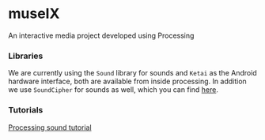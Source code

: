 # museIX
An interactive media project developed using Processing

### Libraries  
We are currently using the `Sound` library for sounds and `Ketai` as the Android hardware interface, both are available from inside processing.
In addition we use `SoundCipher` for sounds as well, which you can find [here](http://explodingart.com/soundcipher/).

### Tutorials
[Processing sound tutorial](https://processing.org/tutorials/sound/)
